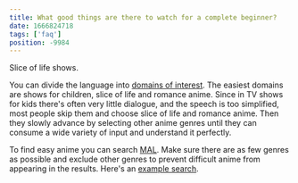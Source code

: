 ```yaml
---
title: What good things are there to watch for a complete beginner?
date: 1666824718
tags: ['faq']
position: -9984
---
```


Slice of life shows.

You can divide the language into [domains of interest](language-domains.html).
The easiest domains are shows for children, slice of life and romance anime.
Since in TV shows for kids there's often very little dialogue,
and the speech is too simplified,
most people skip them and choose slice of life and romance anime.
Then they slowly advance by selecting other anime genres
until they can consume a wide variety of input and understand it perfectly.

To find easy anime you can search [MAL](https://myanimelist.net/).
Make sure there are as few genres as possible
and exclude other genres to prevent difficult anime from appearing in the results.
Here's an [example search](https://myanimelist.net/anime.php?cat=0&q=&type=1&score=0&status=2&p=0&r=0&sm=0&sd=0&sy=2000&em=0&ed=0&ey=0&c[0]=a&c[1]=b&c[2]=c&c[3]=d&c[4]=e&c[5]=f&c[6]=g&genre_ex[0]=1&genre_ex[1]=2&genre_ex[2]=10&genre_ex[3]=24&genre_ex[4]=37&genre_ex[5]=39&genre_ex[6]=13&genre_ex[7]=62&genre_ex[8]=66&genre_ex[9]=18&genre_ex[10]=67&genre_ex[11]=38&genre_ex[12]=6&genre_ex[13]=68&genre_ex[14]=40&genre_ex[15]=3&genre_ex[16]=21&genre_ex[17]=29&genre_ex[18]=78&genre_ex[19]=32&genre[0]=4&genre[1]=36&o=3&w=1).
